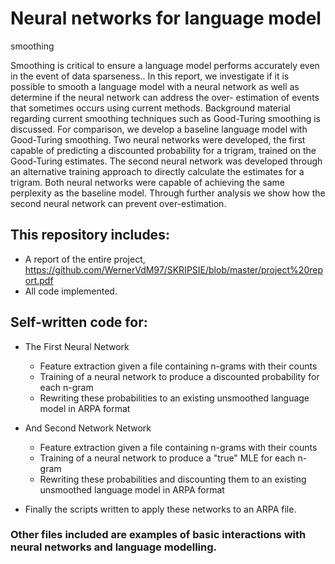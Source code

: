 # Neural networks for language model
smoothing

Smoothing is critical to ensure a language model performs accurately even in the event of
data sparseness.. In this report, we investigate if it is possible to smooth a language model
with a neural network as well as determine if the neural network can address the over-
estimation of events that sometimes occurs using current methods. Background material
regarding current smoothing techniques such as Good-Turing smoothing is discussed. For
comparison, we develop a baseline language model with Good-Turing smoothing. Two
neural networks were developed, the first capable of predicting a discounted probability
for a trigram, trained on the Good-Turing estimates. The second neural network was
developed through an alternative training approach to directly calculate the estimates for
a trigram. Both neural networks were capable of achieving the same perplexity as the
baseline model. Through further analysis we show how the second neural network can
prevent over-estimation.

## This repository includes:

- A report of the entire project, https://github.com/WernerVdM97/SKRIPSIE/blob/master/project%20report.pdf
- All code implemented.

## Self-written code for:
 - The First Neural Network
    - Feature extraction given a file containing n-grams with their counts
    - Training of a neural network to produce a discounted probability for each n-gram
    - Rewriting these probabilities to an existing unsmoothed language model in ARPA format
  
- And Second Network Network
  - Feature extraction given a file containing n-grams with their counts
  - Training of a neural network to produce a "true" MLE for each n-gram
  - Rewriting these probabilities and discounting them to an existing unsmoothed language model in ARPA format
 
- Finally the scripts written to apply these networks to an ARPA file.

### Other files included are examples of basic interactions with neural networks and language modelling.
